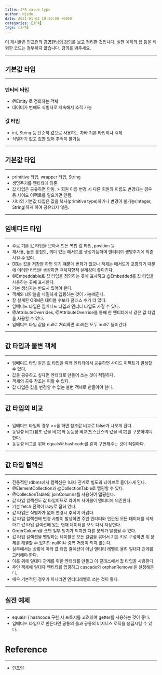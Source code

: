 ```yaml
---
title: JPA value type
author: Njade
date: 2021-01-02 19:30:00 +0900
categories: [JPA]
tags: [JPA]
---
```


이 게시글은 인프런의 [김영한님의 강의](https://www.inflearn.com/course/ORM-JPA-Basic)를 보고 정리한 것입니다.
실전 예제의 팁 등을 제외한 코드는 첨부하지 않습니다. 강의를 봐주세요.

---

## 기본값 타입
---
### 엔티티 타입
* @Entity 로 정의하는 객체
* 데이터가 변해도 식별자로 지속해서 추적 가능

### 값 타입
* int, String 등 단순히 값으로 사용하는 자바 기본 타입이나 객체
* 식별자가 없고 값만 있어 추적이 불가능

---

## 기본값 타입
---
* primitive 타입, wrapper 타입, String
* 생명주기를 엔티티에 의존
* 값 타입은 공유하면 안됨. > 회원 이름 변경 시 다른 회원의 이름도 변경되는 경우 등 사이드 이펙트를 일으키면 안됨.
* 자바의 기본값 타입은 값을 복사(primitive type)하거나 변경이 불가능(Integer, String)하게 하여 공유되지 않음.

---

## 임베디드 타입
---
* 주로 기본 값 타입을 모아서 만든 복합 값 타입, position 등
* 재사용, 높은 응집도, 의미 있는 메서드를 생성가능하며 엔티티의 생명주기에 의존시킬 수 있다.
* DB는 값을 저장만 하면 되기 떄문에 변화가 없으나 객체는 메서드가 포함되기 때문에 이러한 타입을 생성하면 객체지향적 설계성이 좋아진다.
* @Embeddable로 값 타입을 정의하는 곳에 표시하고 @Embedded를 값 타입을 사용하는 곳에 표시한다. 
* 기본 생성자는 반드시 있어야 한다.
* 객체와 테이블을 세밀하게 맵핑하는 것이 가능해진다.
* 잘 설계한 ORM은 테이블 수보다 클래스 수가 더 많다.
* 임베디드 타입은 임베디드 타입과 엔티티 타입도 가질 수 있다.
* @AttributeOverrides, @AttributeOverride를 통해 한 엔티티에서 같은 값 타입을 사용할 수 있다.
* 임베디드 타입 값을 null로 처리하면 db에는 모두 null로 들어간다.

---

## 값 타입과 불변 객체
---
* 임베디드 타입 같은 값 타입을 여러 엔티티에서 공유하면 사이드 이펙트가 발생할 수 있다.
* 값을 공유하고 싶다면 엔티티로 만들어 쓰는 것이 적절하다.
* 객체의 공유 참조는 피할 수 없다.
* 값 타입은 값을 변경할 수 없는 불변 객체로 만들어야 한다.

---

## 값 타입의 비교
---
* 임베디드 타입의 경우 ==을 하면 참조값 비교로 false가 나오게 된다.
* 동일성 비교(참조 값을 비교)와 동등성 비교(인스턴스의 값을 비교)를 구분하여야 한다.
* 동등성 비교를 위해 equals와 hashcode를 같이 구현해주는 것이 적절하다.

---

## 값 타입 컬렉션
---
* 전통적인 rdbms에서 컬렉션은 1대다 관계로 별도의 테이브로 들어가게 된다.
* @ElementCollection과 @CollectionTable로 맵핑할 수 있다.
* @CollectionTable의 joinColumns를 사용하여 맵핑한다.
* 값 타입 컬렉션도 값 타입이므로 라이프 사이클이 엔티티에 의존한다.
* 기본 fetch 전략이 lazy로 잡혀 있다.
* 값 타입은 식별자가 없어 변경시 추적이 어렵다.
* 값 타입 컬렉션에 변경 사항이 발생하면 주인 엔티티와 연관된 모든 데이터를 삭제하고 값 타입 컬렉션에 있는 현재 데이터를 모도 다시 저장한다.
* OrderColumn을 쓰면 일부 방지가 되지만 다른 문제가 발생될 수 있다.
* 값 타입 컬렉션을 맵핑하는 테이블은 모든 컬럼을 묶어서 기본 키로 구성하면 위 문제를 해결할 수 있지만 null이나 중복 저장이 되지 않는다.
* 실무에서는 상황에 따라 값 타입 컬렉션이 아닌 엔티티 레벨로 올려 일대다 관계를 고려해야 한다.
* 이를 위해 일대다 관계를 위한 엔티티를 만들고 이 클래스에서 값 타입을 사용한다.
* 주인 객체에 일대다 엔티티를 맵핑하고 cascade와 orphanRemoval을 설정해준다.
* 매우 기본적인 경우가 아니라면 엔티티레벨로 쓰는 것이 좋다.

---

## 실전 예제
---
* equals나 hashcode 구현 시 프록시를 고려하여 getter를 사용하는 것이 좋다.
* 임베디드 타입으로 만든다면 공통의 룰과 공통의 비지니스 로직을 응집시킬 수 있다.

# Reference
---
- [인프런](https://www.inflearn.com/course/ORM-JPA-Basic)
